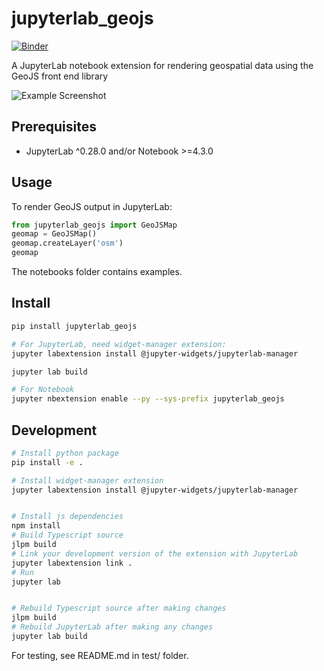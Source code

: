 # jupyterlab_geojs

[![Binder](https://mybinder.org/badge.svg)](https://mybinder.org/v2/gh/OpenGeoscience/jupyterlab_geojs/master)

A JupyterLab notebook extension for rendering geospatial
data using the GeoJS front end library

![Example Screenshot](./docs/BasicScreenshot.png)

## Prerequisites

* JupyterLab ^0.28.0 and/or Notebook >=4.3.0

## Usage

To render GeoJS output in JupyterLab:

```python
from jupyterlab_geojs import GeoJSMap
geomap = GeoJSMap()
geomap.createLayer('osm')
geomap

```

The notebooks folder contains examples.


## Install

```bash
pip install jupyterlab_geojs

# For JupyterLab, need widget-manager extension:
jupyter labextension install @jupyter-widgets/jupyterlab-manager

jupyter lab build

# For Notebook
jupyter nbextension enable --py --sys-prefix jupyterlab_geojs
```

## Development

```bash
# Install python package
pip install -e .

# Install widget-manager extension
jupyter labextension install @jupyter-widgets/jupyterlab-manager


# Install js dependencies
npm install
# Build Typescript source
jlpm build
# Link your development version of the extension with JupyterLab
jupyter labextension link .
# Run
jupyter lab


# Rebuild Typescript source after making changes
jlpm build
# Rebuild JupyterLab after making any changes
jupyter lab build
```

For testing, see README.md in test/ folder.
